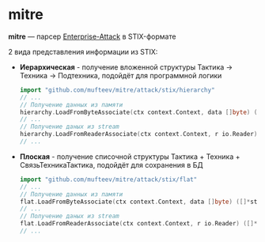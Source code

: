 # mitre

**mitre** — парсер [Enterprise-Attack](https://github.com/mitre-attack/attack-stix-data/tree/master/enterprise-attack) в STIX-формате


2 вида представления информации из STIX:
- **Иерархическая** - получение вложенной структуры Тактика -> Техника -> Подтехника, подойдёт для программной логики
  ```go
  import "github.com/mufteev/mitre/attack/stix/hierarchy"
  // ...
  // Получение данных из памяти
  hierarchy.LoadFromByteAssociate(ctx context.Context, data []byte) ([]*Tactic, error)
  // ...
  // Получение даных из stream
  hierarchy.LoadFromReaderAssociate(ctx context.Context, r io.Reader) ([]*Tactic, error)
  // ...
  ```
- **Плоская** - получение списочной структуры Тактика + Техника + СвязьТехникаТактика, подойдёт для сохранения в БД
  ```go
  import "github.com/mufteev/mitre/attack/stix/flat"
  // ...
  // Получение данных из памяти
  flat.LoadFromByteAssociate(ctx context.Context, data []byte) ([]*stix.Tactic, []*Technique, []*TechniqueTactic, error)
  // ...
  // Получение даных из stream
  flat.LoadFromReaderAssociate(ctx context.Context, r io.Reader) ([]*stix.Tactic, []*Technique, []*TechniqueTactic, error)
  // ...
  ```